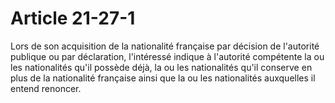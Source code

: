 # Article 21-27-1

Lors de son acquisition de la nationalité française par décision de l'autorité publique ou par déclaration, l'intéressé indique à l'autorité compétente la ou les nationalités qu'il possède déjà, la ou les nationalités qu'il conserve en plus de la nationalité française ainsi que la ou les nationalités auxquelles il entend renoncer.
